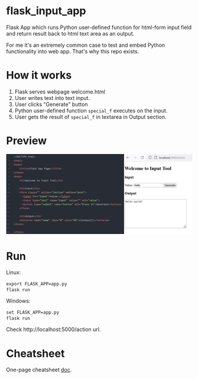 # flask_input_app
Flask App which runs Python user-defined function for html-form input field and return result back to html text area as an output.

For me it's an extremely common case to test and embed Python functionality into
web app. That's why this repo exists.

# How it works

1. Flask serves webpage welcome.html
2. User writes text into text input.
3. User clicks "Generate" button
4. Python user-defined function `special_f` executes on the input.
5. User gets the result of `special_f` in textarea in Output section.

# Preview

<img src="doc/html_browser.png" alt="alt text" width="600"/>

# Run
Linux:
```
export FLASK_APP=app.py
flask run
```
Windows:
```
set FLASK_APP=app.py
flask run
```

Check http://localhost:5000/action url.

# Cheatsheet

One-page cheatsheet [doc](doc/cheatsheet.pdf).

